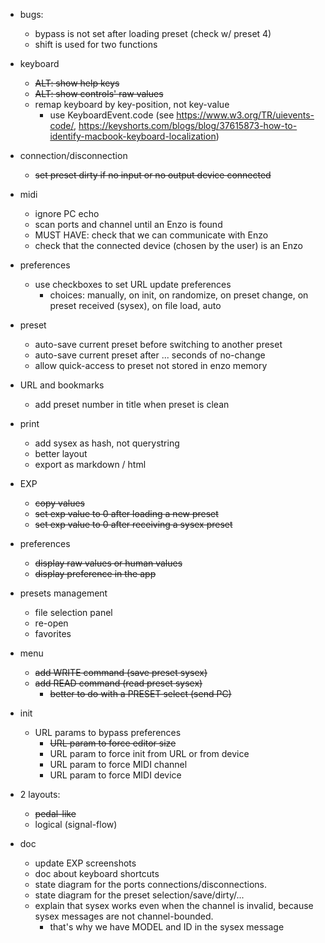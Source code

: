 - bugs: 
    - bypass is not set after loading preset (check w/ preset 4)
    - shift is used for two functions

- keyboard
    - ~~ALT: show help keys~~
    - ~~ALT: show controls' raw values~~
    - remap keyboard by key-position, not key-value
        - use KeyboardEvent.code (see https://www.w3.org/TR/uievents-code/, https://keyshorts.com/blogs/blog/37615873-how-to-identify-macbook-keyboard-localization)
            
    
- connection/disconnection
    - ~~set preset dirty if no input or no output device connected~~

- midi
    - ignore PC echo
    - scan ports and channel until an Enzo is found
    - MUST HAVE: check that we can communicate with Enzo
    - check that the connected device (chosen by the user) is an Enzo

- preferences
    - use checkboxes to set URL update preferences
        - choices: manually, on init, on randomize, on preset change, on preset received (sysex), on file load, auto

- preset
    - auto-save current preset before switching to another preset
    - auto-save current preset after ... seconds of no-change
    - allow quick-access to preset not stored in enzo memory

- URL and bookmarks
    - add preset number in title when preset is clean

- print
    - add sysex as hash, not querystring
    - better layout
    - export as markdown / html

- EXP
    - ~~copy values~~                                          
    - ~~set exp value to 0 after loading a new preset~~
    - ~~set exp value to 0 after receiving a sysex preset~~

- preferences
    - ~~display raw values or human values~~ 
    - ~~display preference in the app~~

- presets management
    - file selection panel
    - re-open
    - favorites

- menu
    - ~~add WRITE command (save preset sysex)~~
    - ~~add READ command (read preset sysex)~~
        - ~~better to do with a PRESET select (send PC)~~

- init
    - URL params to bypass preferences
        - ~~URL param to force editor size~~
        - URL param to force init from URL or from device
        - URL param to force MIDI channel
        - URL param to force MIDI device
    

- 2 layouts:
    - ~~pedal-like~~
    - logical (signal-flow)

- doc
    - update EXP screenshots
    - doc about keyboard shortcuts
    - state diagram for the ports connections/disconnections.
    - state diagram for the preset selection/save/dirty/...
    - explain that sysex works even when the channel is invalid, because sysex messages are not channel-bounded.
        - that's why we have MODEL and ID in the sysex message
    

